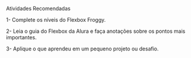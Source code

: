 Atividades Recomendadas

1- Complete os níveis do Flexbox Froggy.

2- Leia o guia do Flexbox da Alura e faça anotações sobre os pontos mais importantes.

3- Aplique o que aprendeu em um pequeno projeto ou desafio.
